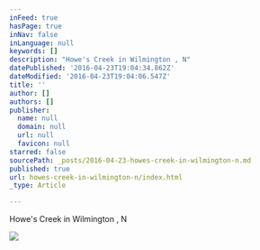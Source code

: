 ```yaml
---
inFeed: true
hasPage: true
inNav: false
inLanguage: null
keywords: []
description: "Howe's Creek in Wilmington , N"
datePublished: '2016-04-23T19:04:34.862Z'
dateModified: '2016-04-23T19:04:06.547Z'
title: ''
author: []
authors: []
publisher:
  name: null
  domain: null
  url: null
  favicon: null
starred: false
sourcePath: _posts/2016-04-23-howes-creek-in-wilmington-n.md
published: true
url: howes-creek-in-wilmington-n/index.html
_type: Article

---
```

Howe's Creek in Wilmington , N

  
![](https://the-grid-user-content.s3-us-west-2.amazonaws.com/27bf2fbf-8897-4352-ae40-98516bd905f3.jpg)